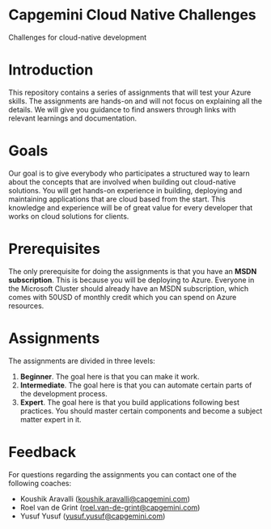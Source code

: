 # Capgemini Cloud Native Challenges
Challenges for cloud-native development

# Introduction
This repository contains a series of assignments that will test your Azure skills. The assignments are hands-on and will not focus on explaining all the details. We will give you guidance to find answers through links with relevant learnings and documentation.

# Goals
Our goal is to give everybody who participates a structured way to learn about the concepts that are involved when building out cloud-native solutions. You will get hands-on experience in building, deploying and maintaining applications that are cloud based from the start. This knowledge and experience will be of great value for every developer that works on cloud solutions for clients.

# Prerequisites
The only prerequisite for doing the assignments is that you have an **MSDN subscription**. This is because you will be deploying to Azure. Everyone in the Microsoft Cluster should already have an MSDN subscription, which comes with 50USD of monthly credit which you can spend on Azure resources.

# Assignments
The assignments are divided in three levels:
1.	**Beginner**. The goal here is that you can make it work.
2.	**Intermediate**. The goal here is that you can automate certain parts of the development process.
3.	**Expert**. The goal here is that you build applications following best practices. You should master certain components and become a subject matter expert in it.

# Feedback
For questions regarding the assignments you can contact one of the following coaches:
- Koushik Aravalli (koushik.aravalli@capgemini.com)
- Roel van de Grint (roel.van-de-grint@capgemini.com)
- Yusuf Yusuf (yusuf.yusuf@capgemini.com)
